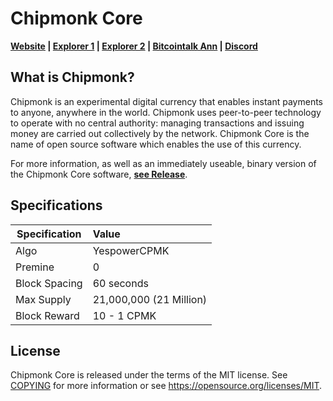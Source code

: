 Chipmonk Core
=====================================

**[Website](https://chipmonk.tech) | [Explorer 1](https://blocks.chipmonk.tech) | [Explorer 2](http://explorer.customspeed.nl) | [Bitcointalk Ann](https://bitcointalk.org/index.php?topic=5174488.0) | [Discord](https://discord.gg/unGuGEB)**


What is Chipmonk?
------------------

Chipmonk is an experimental digital currency that enables instant payments to
anyone, anywhere in the world. Chipmonk uses peer-to-peer technology to operate
with no central authority: managing transactions and issuing money are carried
out collectively by the network. Chipmonk Core is the name of open source
software which enables the use of this currency.

For more information, as well as an immediately useable, binary version of
the Chipmonk Core software, **[see Release](https://github.com/ChipMonkProject/ChipMonk/releases)**.

Specifications
------

| Specification          | Value                  |
| ---------------------- |:-----------------------|
| Algo                   | YespowerCPMK           |
| Premine                | 0                      |
| Block Spacing          | 60 seconds             |
| Max Supply             | 21,000,000 (21 Million)|
| Block Reward           | 10 - 1  CPMK           |

License
-------

Chipmonk Core is released under the terms of the MIT license. See [COPYING](COPYING) for more
information or see https://opensource.org/licenses/MIT.

